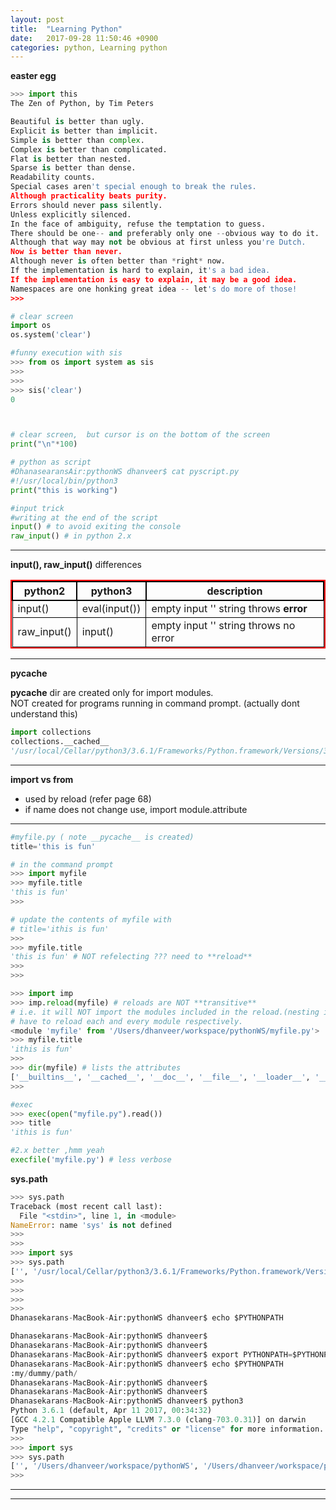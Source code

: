 ```yaml
---
layout: post
title:  "Learning Python"
date:   2017-09-28 11:50:46 +0900
categories: python, Learning python
---
```

<style>
table{
    border-collapse: collapse;
    border-spacing: 0;
    border:2px solid #ff0000;
}

th{
    border:2px solid #000000;
}

td{
    border:1px solid #000000;
}
</style>

**easter egg**

```python
>>> import this
The Zen of Python, by Tim Peters

Beautiful is better than ugly.
Explicit is better than implicit.
Simple is better than complex.
Complex is better than complicated.
Flat is better than nested.
Sparse is better than dense.
Readability counts.
Special cases aren't special enough to break the rules.
Although practicality beats purity.
Errors should never pass silently.
Unless explicitly silenced.
In the face of ambiguity, refuse the temptation to guess.
There should be one-- and preferably only one --obvious way to do it.
Although that way may not be obvious at first unless you're Dutch.
Now is better than never.
Although never is often better than *right* now.
If the implementation is hard to explain, it's a bad idea.
If the implementation is easy to explain, it may be a good idea.
Namespaces are one honking great idea -- let's do more of those!
>>>
```



```python
# clear screen  
import os
os.system('clear')

#funny execution with sis
>>> from os import system as sis
>>>
>>>
>>> sis('clear')
0



# clear screen,  but cursor is on the bottom of the screen  
print("\n"*100)

# python as script
#DhanasearansAir:pythonWS dhanveer$ cat pyscript.py
#!/usr/local/bin/python3
print("this is working")

#input trick
#writing at the end of the script 
input() # to avoid exiting the console
raw_input() # in python 2.x


```

---

**input(), raw_input()** differences  

python2 | python3 | description 
------- | ------- | -----------
input() | eval(input()) | empty input '' string throws **error**
raw_input() | input() | empty input '' string throws no error  

  
---

**__pycache__**

__pycache__ dir are created only for import modules.  
NOT created for programs running in command prompt. (actually dont understand this)

```python
import collections
collections.__cached__
'/usr/local/Cellar/python3/3.6.1/Frameworks/Python.framework/Versions/3.6/lib/python3.6/collections/__pycache__/__init__.cpython-36.pyc'

```

---

**import vs from**

* used by reload  (refer page 68)  
* if name does not change use, import module.attribute  

---

```python
#myfile.py ( note __pycache__ is created)
title='this is fun'

# in the command prompt
>>> import myfile
>>> myfile.title
'this is fun'
>>>

# update the contents of myfile with 
# title='ithis is fun'
>>>
>>> myfile.title
'this is fun' # NOT refelecting ??? need to **reload**
>>>
>>>

>>> import imp
>>> imp.reload(myfile) # reloads are NOT **transitive** 
# i.e. it will NOT import the modules included in the reload.(nesting is NOT avl. for reload)
# have to reload each and every module respectively.
<module 'myfile' from '/Users/dhanveer/workspace/pythonWS/myfile.py'>
>>> myfile.title
'ithis is fun'
>>>
>>> dir(myfile) # lists the attributes
['__builtins__', '__cached__', '__doc__', '__file__', '__loader__', '__name__', '__package__', '__spec__', 'title']
>>>

#exec
>>> exec(open("myfile.py").read())
>>> title
'ithis is fun'

#2.x better ,hmm yeah
execfile('myfile.py') # less verbose

```

**sys.path**

```python
>>> sys.path
Traceback (most recent call last):
  File "<stdin>", line 1, in <module>
NameError: name 'sys' is not defined
>>>
>>>
>>> import sys
>>> sys.path
['', '/usr/local/Cellar/python3/3.6.1/Frameworks/Python.framework/Versions/3.6/lib/python36.zip', '/usr/local/Cellar/python3/3.6.1/Frameworks/Python.framework/Versions/3.6/lib/python3.6', '/usr/local/Cellar/python3/3.6.1/Frameworks/Python.framework/Versions/3.6/lib/python3.6/lib-dynload', '/usr/local/lib/python3.6/site-packages']
>>>
>>>
>>>
>>>
Dhanasekarans-MacBook-Air:pythonWS dhanveer$ echo $PYTHONPATH

Dhanasekarans-MacBook-Air:pythonWS dhanveer$
Dhanasekarans-MacBook-Air:pythonWS dhanveer$
Dhanasekarans-MacBook-Air:pythonWS dhanveer$ export PYTHONPATH=$PYTHONPATH:my/dummy/path/
Dhanasekarans-MacBook-Air:pythonWS dhanveer$ echo $PYTHONPATH
:my/dummy/path/
Dhanasekarans-MacBook-Air:pythonWS dhanveer$
Dhanasekarans-MacBook-Air:pythonWS dhanveer$
Dhanasekarans-MacBook-Air:pythonWS dhanveer$ python3
Python 3.6.1 (default, Apr 11 2017, 00:34:32)
[GCC 4.2.1 Compatible Apple LLVM 7.3.0 (clang-703.0.31)] on darwin
Type "help", "copyright", "credits" or "license" for more information.
>>>
>>> import sys
>>> sys.path
['', '/Users/dhanveer/workspace/pythonWS', '/Users/dhanveer/workspace/pythonWS/my/dummy/path', '/usr/local/Cellar/python3/3.6.1/Frameworks/Python.framework/Versions/3.6/lib/python36.zip', '/usr/local/Cellar/python3/3.6.1/Frameworks/Python.framework/Versions/3.6/lib/python3.6', '/usr/local/Cellar/python3/3.6.1/Frameworks/Python.framework/Versions/3.6/lib/python3.6/lib-dynload', '/usr/local/lib/python3.6/site-packages']
>>>

```







---


---------------------------



[jekyll-docs]: https://jekyllrb.com/docs/home
[jekyll-gh]:   https://github.com/jekyll/jekyll
[jekyll-talk]: https://talk.jekyllrb.com/
